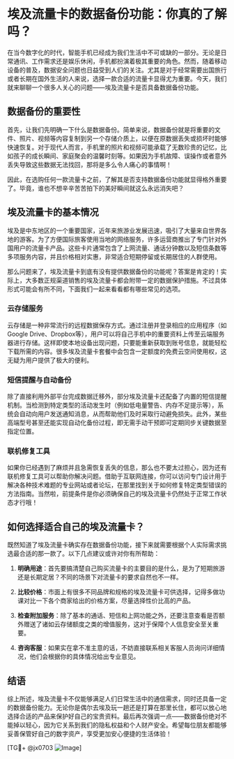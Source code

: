 # 埃及流量卡的数据备份功能：你真的了解吗？

在当今数字化的时代，智能手机已经成为我们生活中不可或缺的一部分。无论是日常通讯、工作需求还是娱乐休闲，手机都扮演着极其重要的角色。然而，随着移动设备的普及，数据安全问题也日益受到人们的关注。尤其是对于经常需要出国旅行或者长期在国外生活的人来说，选择一款合适的流量卡显得尤为重要。今天，我们就来聊聊一个很多人关心的问题——埃及流量卡是否具备数据备份功能。

## 数据备份的重要性

首先，让我们先明确一下什么是数据备份。简单来说，数据备份就是将重要的文件、照片、视频等内容复制到另一个存储介质上，以便在原数据丢失或损坏时能够快速恢复。对于现代人而言，手机里的照片和视频可能承载了无数珍贵的记忆，比如孩子的成长瞬间、家庭聚会的温馨时刻等。如果因为手机故障、误操作或者意外丢失导致这些数据无法找回，那将是多么令人痛心的事情啊！

因此，在选购任何一款流量卡之前，了解其是否支持数据备份功能就显得格外重要了。毕竟，谁也不想辛辛苦苦拍下的美好瞬间就这么永远消失吧？

## 埃及流量卡的基本情况

埃及是中东地区的一个重要国家，近年来旅游业发展迅速，吸引了大量来自世界各地的游客。为了方便国际旅客使用当地的网络服务，许多运营商推出了专门针对外国用户的流量卡产品。这些卡片通常包含了上网流量、通话分钟数以及短信条数等多项服务内容，并且价格相对实惠，非常适合短期停留或长期居住的人群使用。

那么问题来了，埃及流量卡到底有没有提供数据备份的功能呢？答案是肯定的！实际上，大多数正规渠道销售的埃及流量卡都会附带一定的数据保护措施。不过具体形式可能会有所不同，下面我们一起来看看都有哪些常见的选项。

### 云存储服务

云存储是一种非常流行的远程数据保存方式。通过注册并登录相应的应用程序（如Google Drive、Dropbox等），用户可以将自己手机中的重要资料上传至云端服务器进行存储。这样即使本地设备出现问题，只要能重新获取到账号信息，就能轻松下载所需的内容。很多埃及流量卡套餐中会包含一定额度的免费云空间使用权，这无疑为用户提供了极大的便利。

### 短信提醒与自动备份

除了直接利用外部平台完成数据迁移外，部分埃及流量卡还配备了内置的短信提醒机制。当检测到特定类型的活动发生时（例如低电量警告、内存不足提示等），系统会自动向用户发送通知消息，从而帮助他们及时采取行动避免损失。此外，某些高端型号甚至还能实现自动化备份过程，即无需手动干预即可定期同步关键数据至指定位置。

### 联机修复工具

如果你已经遇到了麻烦并且急需恢复丢失的信息，那么也不要太过担心，因为还有联机修复工具可以帮助你解决问题。借助于互联网连接，你可以访问专门设计用于解决各种技术难题的专业网站或者论坛，在那里找到关于如何修复特定类型错误的方法指南。当然啦，前提条件是你必须确保自己的埃及流量卡仍然处于正常工作状态才行哦！

## 如何选择适合自己的埃及流量卡？

既然知道了埃及流量卡确实存在数据备份功能，接下来就需要根据个人实际需求挑选最合适的那一款了。以下几点建议或许对你有所帮助：

1. **明确用途**：首先要搞清楚自己购买流量卡的主要目的是什么，是为了短期旅游还是长期定居？不同的场景下对流量卡的要求自然也不一样。
   
2. **比较价格**：市面上有很多不同品牌和规格的埃及流量卡可供选择，记得多做功课对比一下各个商家给出的价格方案，尽量选择性价比高的产品。

3. **检查附加服务**：除了基本的通话、短信和上网功能之外，还要注意查看是否额外赠送了诸如云存储额度之类的增值服务，这对于保障个人信息安全至关重要。

4. **咨询客服**：如果实在拿不准主意的话，不妨直接联系相关客服人员询问详细情况，他们会根据你的具体情况给出专业意见。

## 结语

综上所述，埃及流量卡不仅能够满足人们日常生活中的通信需求，同时还具备一定的数据备份能力。无论你是偶尔去埃及玩一趟还是打算在那里长住，都可以放心地选择合适的产品来保护好自己的宝贵资料。最后再次强调一点——数据备份绝对不能掉以轻心，因为它关系到我们的隐私权益和个人财产安全。希望每位朋友都能够妥善保管好自己的数字资产，享受更加安心便捷的生活体验！

[TG💪+ @jx0703 ![Image](https://github.com/user-attachments/assets/dbca1d08-cadb-493c-b0ec-ad6f7a83f270)]
